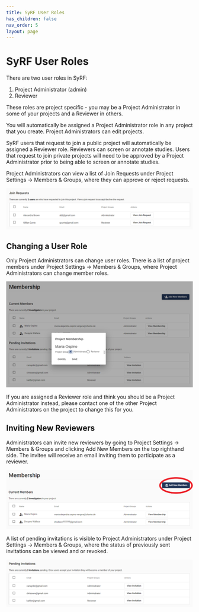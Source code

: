 ```yaml
---
title: SyRF User Roles
has_children: false
nav_order: 5
layout: page
---
```


# SyRF User Roles

There are two user roles in SyRF:

1. Project Administrator (admin)
2. Reviewer

These roles are project specific - you may be a Project Administrator in some of your projects and a Reviewer in others.

You will automatically be assigned a Project Administrator role in any project that you create. Project Administrators can edit projects. 

SyRF users that request to join a public project will automatically be assigned a Reviewer role. Reviewers can screen or annotate studies. Users that request to join private projects will need to be approved by a Project Administrator prior to being able to screen or annotate studies. 

Project Administrators can view a list of Join Requests under Project Settings -> Members & Groups, where they can approve or reject requests. 

![alttext](figs/Fig_Join_requests.png) <!--- Add image showing the list of join requests as it appears on the "Members & Groups" page --->

## Changing a User Role
<!---When users join a project, they will automatically be assigned the Reviewer role.--->

Only Project Administrators can change user roles. There is a list of project members under Project Settings -> Members & Groups, where Project Administrators can change member roles.

 <!---In the list of members in your project, you can assign other members to be Project Administrators by selecting the Administrator check box. --->

![alttext](figs/Fig_Change_user_role.png)

If you are assigned a Reviewer role and think you should be a Project Administrator instead, please contact one of the other Project Administrators on the project to change this for you.

## Inviting New Reviewers

Administrators can invite new reviewers by going to Project Settings -> Members & Groups and clicking Add New Members on the top righthand side. The invitee will receive an email inviting them to participate as a reviewer. 

![alttext](figs/Fig_Add_members.png)

A list of pending invitations is visible to Project Administrators under Project Settings -> Members & Groups, where the status of previously sent invitations can be viewed and or revoked. 

![alttext](figs/Fig_Pending_invitations.png) <!--- Add image showing the list of pending invitations as it appears on the "Members & Groups" page --->
